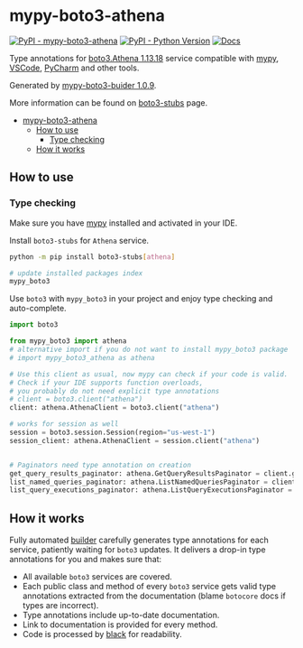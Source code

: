# mypy-boto3-athena

[![PyPI - mypy-boto3-athena](https://img.shields.io/pypi/v/mypy-boto3-athena.svg?color=blue)](https://pypi.org/project/mypy-boto3-athena)
[![PyPI - Python Version](https://img.shields.io/pypi/pyversions/mypy-boto3-athena.svg?color=blue)](https://pypi.org/project/mypy-boto3-athena)
[![Docs](https://img.shields.io/readthedocs/mypy-boto3-builder.svg?color=blue)](https://mypy-boto3-builder.readthedocs.io/)

Type annotations for
[boto3.Athena 1.13.18](https://boto3.amazonaws.com/v1/documentation/api/1.13.18/reference/services/athena.html#Athena) service
compatible with [mypy](https://github.com/python/mypy), [VSCode](https://code.visualstudio.com/),
[PyCharm](https://www.jetbrains.com/pycharm/) and other tools.

Generated by [mypy-boto3-buider 1.0.9](https://github.com/vemel/mypy_boto3_builder).

More information can be found on [boto3-stubs](https://pypi.org/project/boto3-stubs/) page.

- [mypy-boto3-athena](#mypy-boto3-athena)
  - [How to use](#how-to-use)
    - [Type checking](#type-checking)
  - [How it works](#how-it-works)

## How to use

### Type checking

Make sure you have [mypy](https://github.com/python/mypy) installed and activated in your IDE.

Install `boto3-stubs` for `Athena` service.

```bash
python -m pip install boto3-stubs[athena]

# update installed packages index
mypy_boto3
```

Use `boto3` with `mypy_boto3` in your project and enjoy type checking and auto-complete.

```python
import boto3

from mypy_boto3 import athena
# alternative import if you do not want to install mypy_boto3 package
# import mypy_boto3_athena as athena

# Use this client as usual, now mypy can check if your code is valid.
# Check if your IDE supports function overloads,
# you probably do not need explicit type annotations
# client = boto3.client("athena")
client: athena.AthenaClient = boto3.client("athena")

# works for session as well
session = boto3.session.Session(region="us-west-1")
session_client: athena.AthenaClient = session.client("athena")


# Paginators need type annotation on creation
get_query_results_paginator: athena.GetQueryResultsPaginator = client.get_paginator("get_query_results")
list_named_queries_paginator: athena.ListNamedQueriesPaginator = client.get_paginator("list_named_queries")
list_query_executions_paginator: athena.ListQueryExecutionsPaginator = client.get_paginator("list_query_executions")
```

## How it works

Fully automated [builder](https://github.com/vemel/mypy_boto3_builder) carefully generates
type annotations for each service, patiently waiting for `boto3` updates. It delivers
a drop-in type annotations for you and makes sure that:

- All available `boto3` services are covered.
- Each public class and method of every `boto3` service gets valid type annotations
  extracted from the documentation (blame `botocore` docs if types are incorrect).
- Type annotations include up-to-date documentation.
- Link to documentation is provided for every method.
- Code is processed by [black](https://github.com/psf/black) for readability.